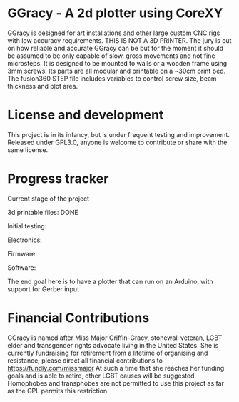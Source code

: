 # GGracy - A 2d plotter using CoreXY
GGracy is designed for art installations and other large custom CNC rigs with low accuracy requirements. THIS IS NOT A 3D PRINTER. The jury is out on how reliable and accurate GGracy can be but for the moment it should be assumed to be only capable of slow, gross movements and not fine microsteps. It is designed to be mounted to walls or a wooden frame using 3mm screws. Its parts are all modular and printable on a ~30cm print bed. The fusion360 STEP file includes variables to control screw size, beam thickness and plot area.
# License and development
This project is in its infancy, but is under frequent testing and improvement. Released under GPL3.0, anyone is welcome to contribute or share with the same license.
# Progress tracker
Current stage of the project

3d printable files: DONE

Initial testing:

Electronics:

Firmware:

Software:

The end goal here is to have a plotter that can run on an Arduino, with support for Gerber input
# Financial Contributions
GGracy is named after Miss Major Griffin-Gracy, stonewall veteran, LGBT elder and transgender rights advocate living in the United States. She is currently fundraising for retirement from a lifetime of organising and resistance; please direct all financial contributions to https://fundly.com/missmajor At such a time that she reaches her funding goals and is able to retire, other LGBT causes will be suggested. Homophobes and transphobes are not permitted to use this project as far as the GPL permits this restriction.

